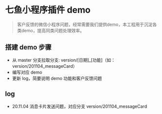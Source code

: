 # 七鱼小程序插件 demo
> 客户反馈的微信小程序问题，经常需要我们提供demo，本工程用于沉淀各类demo，提高同类问题处理效率。


## 搭建 demo 步骤
- 从 master 分支拉取分支: version/[日期]_[功能]（如：version/201104_messageCard）
- 编写对应 demo
- 更新 log，简要说明 demo 功能和客户反馈问题


## log
- 20.11.04 消息卡片发送问题，对应分支 version/201104_messageCard